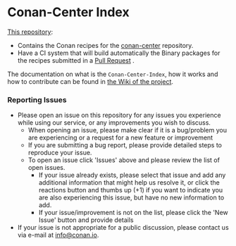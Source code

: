# Conan-Center Index

[This repository](https://github.com/conan-io/conan-center-index):

  - Contains the Conan recipes for the [conan-center](https://bintray.com/conan/conan-center) repository.
  - Have a CI system that will build automatically the Binary packages for the recipes submitted in a [Pull Request](https://github.com/conan-io/conan-center-index/pulls) .


The documentation on what is the `Conan-Center-Index`, how it works and how to contribute can be found in 
[the Wiki of the project](https://github.com/conan-io/conan-center-index/wiki).


### Reporting Issues

* Please open an issue on this repository for any issues you experience while using our service, 
  or any improvements you wish to discuss.
  * When opening an issue, please make clear if it is a bug/problem you are experiencing or a request
    for a new feature or improvement
  * If you are submitting a bug report, please provide detailed steps to reproduce your issue. 
  * To open an issue click 'Issues' above and please review the list of open issues.
    * If your issue already exists, please select that issue and add any additional information that might 
      help us resolve it, or click the reactions button and thumbs up (+1) if you want to indicate you are also 
      experiencing this issue, but have no new information to add.
    * If your issue/improvement is not on the list, please click the 'New Issue' button and provide details
* If your issue is not appropriate for a public discussion, please contact us via e-mail at info@conan.io.
